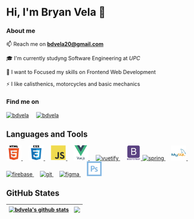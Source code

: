 # Hi, I'm Bryan Vela 👋
### About me

 📫 Reach me on **bdvela20@gmail.com**

 🎓 I'm currently studyng Software Engineering at *UPC*

 📄 I want to Focused my skills on Frontend Web Development

 ⚡ I like calisthenics, motorcycles and basic mechanics
</p>

### Find me on
<p>
<!-- LINKEDIN --> 
<a href="https://linkedin.com/in/bdvela" target="blank"><img align="center" src="https://raw.githubusercontent.com/rahuldkjain/github-profile-readme-generator/master/src/images/icons/Social/linked-in-alt.svg" alt="bdvela" height="30" width="40" /></a>
<!-- INSTAGRAM --> &nbsp &nbsp
<a href="https://instagram.com/bdvela" target="blank"><img align="center" src="https://raw.githubusercontent.com/rahuldkjain/github-profile-readme-generator/master/src/images/icons/Social/instagram.svg" alt="bdvela" height="30" width="40" /></a>
  </p>


## Languages and Tools
<p align="left"> 
<!-- HTML 5 -->
  <a href="https://www.w3.org/html/" target="_blank" rel="noreferrer"> <img src="https://raw.githubusercontent.com/devicons/devicon/master/icons/html5/html5-original-wordmark.svg" alt="html5" width="40" height="40"/> </a>
<!-- CSS 3 --> &nbsp &nbsp
  <a href="https://www.w3schools.com/css/" target="_blank" rel="noreferrer"> <img src="https://raw.githubusercontent.com/devicons/devicon/master/icons/css3/css3-original-wordmark.svg" alt="css3" width="40" height="40"/> </a>
<!-- JAVASCRIPT --> &nbsp &nbsp
  <a href="https://developer.mozilla.org/en-US/docs/Web/JavaScript" target="_blank" rel="noreferrer"> <img src="https://raw.githubusercontent.com/devicons/devicon/master/icons/javascript/javascript-original.svg" alt="javascript" width="40" height="40"/> </a>
<!-- VUE --> &nbsp &nbsp
  <a href="https://vuejs.org/" target="_blank" rel="noreferrer"> <img src="https://raw.githubusercontent.com/devicons/devicon/master/icons/vuejs/vuejs-original-wordmark.svg" alt="vuejs" width="40" height="40"/> </a>
<!-- VUETIFY --> &nbsp &nbsp
  <a href="https://vuetifyjs.com/en/" target="_blank" rel="noreferrer"> <img src="https://bestofjs.org/logos/vuetify.svg" alt="vuetify" width="40" height="40"/> </a>
<!-- BOOTSTRAP --> &nbsp &nbsp
  <a href="https://getbootstrap.com" target="_blank" rel="noreferrer"> <img src="https://raw.githubusercontent.com/devicons/devicon/master/icons/bootstrap/bootstrap-plain-wordmark.svg" alt="bootstrap" width="40" height="40"/> </a>
<!-- SPRINGBOOT --> 
  <a href="https://spring.io/" target="_blank" rel="noreferrer"> <img src="https://www.vectorlogo.zone/logos/springio/springio-icon.svg" alt="spring" width="40" height="40"/> </a>
<!-- MYSQL --> &nbsp &nbsp
  <a href="https://www.mysql.com/" target="_blank" rel="noreferrer"> <img src="https://raw.githubusercontent.com/devicons/devicon/master/icons/mysql/mysql-original-wordmark.svg" alt="mysql" width="40" height="40"/> </a>     
<!-- FIREBASE --> &nbsp &nbsp
   <a href="https://firebase.google.com/" target="_blank" rel="noreferrer"> <img src="https://www.vectorlogo.zone/logos/firebase/firebase-icon.svg" alt="firebase" width="40" height="40"/> </a>
<!-- GIT --> &nbsp &nbsp
  <a href="https://git-scm.com/" target="_blank" rel="noreferrer"> <img src="https://www.vectorlogo.zone/logos/git-scm/git-scm-icon.svg" alt="git" width="40" height="40"/> </a>
<!-- FIGMA --> &nbsp &nbsp
  <a href="https://www.figma.com/" target="_blank" rel="noreferrer"> <img src="https://www.vectorlogo.zone/logos/figma/figma-icon.svg" alt="figma" width="40" height="40"/> </a>
<!-- PHOTOSHOP --> &nbsp &nbsp
  <a href="https://www.photoshop.com/en" target="_blank" rel="noreferrer"> <img src="https://raw.githubusercontent.com/devicons/devicon/master/icons/photoshop/photoshop-line.svg" alt="photoshop" width="40" height="40"/> </a> </p>

## GitHub States
       
| <a href="https://github.com/bdvela/github-readme-stats"><img align="center" src="https://github-readme-stats.vercel.app/api?username=bdvela&show_icons=true&include_all_commits=true&hide_border=true" alt="bdvela's github stats" /></a> | <a href="https://github.com/bdvela/github-readme-stats"><img align="center" src="https://github-readme-stats.vercel.app/api/top-langs/?username=bdvela&layout=compact&theme=buefy&hide_border=true" /></a> |
| ------------- | ------------- |

